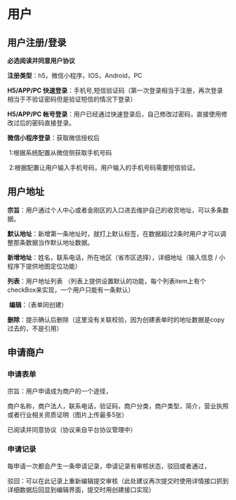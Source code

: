 # 用户

## 用户注册/登录

**必选阅读并同意用户协议**

**注册类型**：h5，微信小程序，IOS，Android，PC

**H5/APP/PC 快速登录**：手机号,短信验证码（第一次登录相当于注册，再次登录相当于不验证密码但是验证短信的情况下登录）

**H5/APP/PC 帐号登录**：用户已经通过快速登录后，自己修改过密码，直接使用修改过后的密码直接登录。

**微信小程序登录**：获取微信授权后

​	1:根据系统配置从微信侧获取手机号码

​	2:根据配置让用户输入手机号码，用户输入的手机号码需要短信验证。

## 用户地址

**宗旨**：用户通过个人中心或者金刚区的入口进去维护自己的收货地址，可以多条数据。

**默认地址**：新增第一条地址时，就打上默认标签，在数据超过2条时用户才可以调整那条数据当作默认地址数据。

**新增地址**：姓名，联系电话，所在地区（省市区选择），详细地址（输入信息 / 小程序下提供地图定位功能）

**列表**：用户地址列表 （列表上提供设置默认的功能，每个列表item上有个checkBox来实现，一个用户只能有一条默认）

​	**编辑**：（表单同创建）

​	**删除**：提示确认后删除（这里没有关联校验，因为创建表单时的地址数据是copy过去的，不是引用）

## 申请商户

### 申请表单

宗旨：用户申请成为商户的一个途径，

商户名称，商户法人，联系电话，验证码，商户分类，商户类型，简介，营业执照或者行业相关资质证明（图片上传最多5张）

已阅读并同意协议（协议来自平台协议管理中）

### 申请记录

每申请一次都会产生一条申请记录，申请记录有审核状态，驳回或者通过，

​	驳回：可以在此记录上重新编辑提交审核（此处建议再次提交时使用详情接口抓到详细数据后回显到编辑界面，提交时用创建接口实现）

